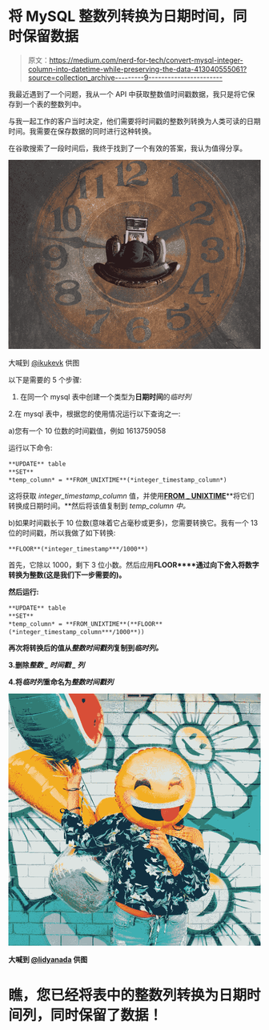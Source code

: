 # 将 MySQL 整数列转换为日期时间，同时保留数据

> 原文：<https://medium.com/nerd-for-tech/convert-mysql-integer-column-into-datetime-while-preserving-the-data-413040555061?source=collection_archive---------9----------------------->

我最近遇到了一个问题，我从一个 API 中获取整数值时间戳数据，我只是将它保存到一个表的整数列中。

与我一起工作的客户当时决定，他们需要将时间戳的整数列转换为人类可读的日期时间。我需要在保存数据的同时进行这种转换。

在谷歌搜索了一段时间后，我终于找到了一个有效的答案，我认为值得分享。

![](img/7dda4a92c5071c9bdaffe23cd7f3ca53.png)

大喊到 [@ikukevk](https://unsplash.com/@ikukevk) 供图

以下是需要的 5 个步骤:

1.  在同一个 mysql 表中创建一个类型为**日期时间**的*临时列*

2.在 mysql 表中，根据您的使用情况运行以下查询之一:

a)您有一个 10 位数的时间戳值，例如 1613759058

运行以下命令:

```
**UPDATE** table 
**SET** 
*temp_column* = **FROM_UNIXTIME**(*integer_timestamp_column*)
```

这将获取 *integer_timestamp_column* 值，并使用[**FROM _ UNIXTIME**](https://database.guide/from_unixtime-examples-mysql/)**将它们转换成日期时间。**然后将该值复制到 *temp_column 中。*

b)如果时间戳长于 10 位数(意味着它占毫秒或更多)，您需要转换它。我有一个 13 位的时间戳，所以我做了如下转换:

```
**FLOOR**(*integer_timestamp***/1000**)
```

首先，它除以 1000，剩下 3 位小数。然后应用**FLOOR****通过向下舍入将数字转换为整数(这是我们下一步需要的)。**

**然后运行:**

```
**UPDATE** table 
**SET** 
*temp_column* = **FROM_UNIXTIME**(**FLOOR**(*integer_timestamp_column***/1000**))
```

**再次将转换后的值从*整数时间戳列*复制到*临时列。***

**3.删除*整数 _ 时间戳 _ 列***

**4.将*临时列*重命名为*整数时间戳列***

**![](img/5b67f663d78b2e3327c9214a3ccbd0b7.png)**

**大喊到 [@lidyanada](https://unsplash.com/@lidyanada) 供图**

# **瞧，您已经将表中的整数列转换为日期时间列，同时保留了数据！**